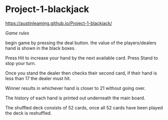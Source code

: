 # Project-1-blackjack
https://austinleaming.github.io/Project-1-blackjack/

*Game rules*

begin game by pressing the deal button.
the value of the players/dealers hand is shown in the black boxes.

Press Hit to increase your hand by the next available card.
Press Stand to stop your turn.

Once you stand the dealer then checks their second card, if their hand is less than 17 the dealer must hit.

Winner results in whichever hand is closer to 21 without going over.

The history of each hand is printed out underneath the main board.

The shuffled deck consists of 52 cards, once all 52 cards have been played the deck is reshuffled. 
